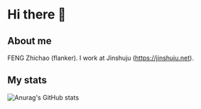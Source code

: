 # Hi there 👋

## About me

FENG Zhichao (flanker). I work at Jinshuju (https://jinshuju.net).

## My stats

![Anurag's GitHub stats](https://github-readme-stats.vercel.app/api?username=flanker)

